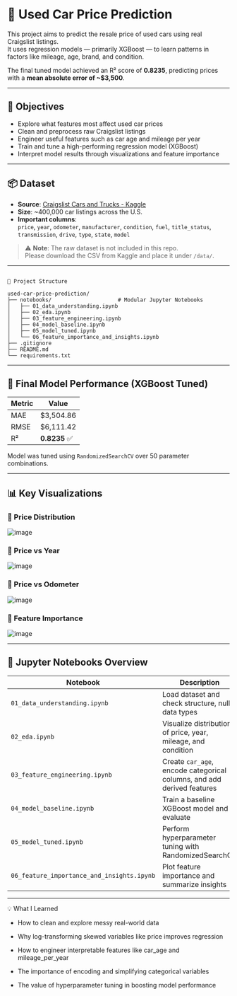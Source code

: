 # 🚗 Used Car Price Prediction

This project aims to predict the resale price of used cars using real Craigslist listings.  
It uses regression models — primarily XGBoost — to learn patterns in factors like mileage, age, brand, and condition.

The final tuned model achieved an R² score of **0.8235**, predicting prices with a **mean absolute error of ~$3,500**.

---

## 🎯 Objectives

- Explore what features most affect used car prices
- Clean and preprocess raw Craigslist listings
- Engineer useful features such as car age and mileage per year
- Train and tune a high-performing regression model (XGBoost)
- Interpret model results through visualizations and feature importance

---

## 📦 Dataset

- **Source**: [Craigslist Cars and Trucks - Kaggle](https://www.kaggle.com/datasets/austinreese/craigslist-carstrucks-data)
- **Size**: ~400,000 car listings across the U.S.
- **Important columns**:  
  `price`, `year`, `odometer`, `manufacturer`, `condition`, `fuel`, `title_status`, `transmission`, `drive`, `type`, `state`, `model`

> ⚠️ **Note**: The raw dataset is not included in this repo.  
> Please download the CSV from Kaggle and place it under `/data/`.

---

```plaintext

📁 Project Structure

used-car-price-prediction/
├── notebooks/                     # Modular Jupyter Notebooks
│   ├── 01_data_understanding.ipynb
│   ├── 02_eda.ipynb
│   ├── 03_feature_engineering.ipynb
│   ├── 04_model_baseline.ipynb
│   ├── 05_model_tuned.ipynb
│   └── 06_feature_importance_and_insights.ipynb
├── .gitignore
├── README.md
└── requirements.txt
```

---

## 🧪 Final Model Performance (XGBoost Tuned)

| Metric | Value        |
|--------|--------------|
| MAE    | \$3,504.86   |
| RMSE   | \$6,111.42   |
| R²     | **0.8235** ✅ |

Model was tuned using `RandomizedSearchCV` over 50 parameter combinations.

---

## 📊 Key Visualizations

### 📌 Price Distribution  
![image](https://github.com/user-attachments/assets/e050dbff-8a1c-4b73-a0db-3187aa730576)

### 📌 Price vs Year  
![image](https://github.com/user-attachments/assets/8bdf3a55-d187-4968-bed6-79b5b1a375d2)

### 📌 Price vs Odometer  
![image](https://github.com/user-attachments/assets/680c18e2-7298-466e-bbaf-d5430cd95801)

### 📌 Feature Importance  
![image](https://github.com/user-attachments/assets/fd270f9c-fac1-498f-91ff-85e86bc3705c)

---

## 🧱 Jupyter Notebooks Overview

| Notebook | Description |
|----------|-------------|
| `01_data_understanding.ipynb` | Load dataset and check structure, nulls, data types |
| `02_eda.ipynb` | Visualize distribution of price, year, mileage, and condition |
| `03_feature_engineering.ipynb` | Create `car_age`, encode categorical columns, and add derived features |
| `04_model_baseline.ipynb` | Train a baseline XGBoost model and evaluate |
| `05_model_tuned.ipynb` | Perform hyperparameter tuning with RandomizedSearchCV |
| `06_feature_importance_and_insights.ipynb` | Plot feature importance and summarize insights |

---

💡 What I Learned
- How to clean and explore messy real-world data

- Why log-transforming skewed variables like price improves regression

- How to engineer interpretable features like car_age and mileage_per_year

- The importance of encoding and simplifying categorical variables

- The value of hyperparameter tuning in boosting model performance
